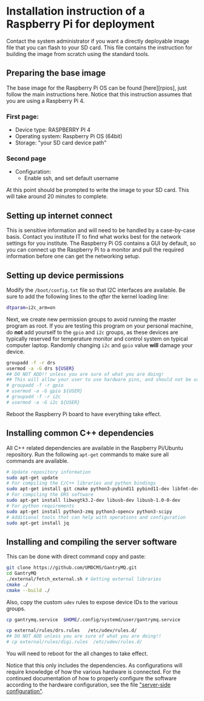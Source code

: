 # Installation instruction of a Raspberry Pi for deployment

Contact the system administrator if you want a directly deployable image file
that you can flash to your SD card. This file contains the instruction for
building the image from scratch using the standard tools.

## Preparing the base image

The base image for the Raspberry Pi OS can be found \[here\]\[rpios\], just follow
the main instructions here. Notice that this instruction assumes that you are
using a Raspberry Pi 4.

### First page:

- Device type: RASPBERRY PI 4
- Operating system: Raspberry Pi OS (64bit)
- Storage: "your SD card device path"

### Second page

- Configuration:
  - Enable ssh, and set default username

At this point should be prompted to write the image to your SD card. This will
take around 20 minutes to complete.

## Setting up internet connect

This is sensitive information and will need to be handled by a case-by-case
basis. Contact you institute IT to find what works best for the network settings
for you institute. The Raspberry Pi OS contains a GUI by default, so you can
connect up the Raspberry Pi to a monitor and pull the required information
before one can get the networking setup.

## Setting up device permissions

Modify the `/boot/config.txt` file so that I2C interfaces are available. Be sure
to add the following lines to the _after_ the kernel loading line:

```bash
dtparam=i2c_arm=on
```

Next, we create new permission groups to avoid running the master program as
root. If you are testing this program on your personal machine, do **not** add
yourself to the `gpio` and `i2c` groups, as these devices are typically reserved
for temperature monitor and control system on typical computer laptop. Randomly
changing `i2c` and `gpio` value **will** damage your device.

```bash
groupadd -f -r drs
usermod -a -G drs ${USER}
## DO NOT ADD!! unless you are sure of what you are doing!
## This will allow your user to use hardware pins, and should not be used on personal machines!!
# groupadd -f -r gpio
# usermod -a -G gpio ${USER}
# groupadd -f -r i2c
# usermod -a -G i2c ${USER}
```

Reboot the Raspberry Pi board to have everything take effect.

## Installing common C++ dependencies

All C++ related dependencies are available in the Raspberry Pi/Ubuntu
repository. Run the following `apt-get` commands to make sure all commands are
available.

```bash
# Update repository information
sudo apt-get update
# For compiling the C/C++ libraries and python bindings
sudo apt-get install git cmake python3-pybind11 pybind11-dev libfmt-dev
# For compiling the DRS software
sudo apt-get install libwxgtk3.2-dev libusb-dev libusb-1.0-0-dev
# For python requirements
sudo apt-get install python3-zmq python3-opencv python3-scipy
# Additional tools that can help with operations and configuration
sudo apt-get install jq
```

## Installing and compiling the server software

This can be done with direct command copy and paste:

```bash
git clone https://github.com/UMDCMS/GantryMQ.git
cd GantryMQ
./external/fetch_external.sh # Getting external libraries
cmake ./
cmake --build ./
```

Also, copy the custom `udev` rules to expose device IDs to the various groups.

```bash
cp gantrymq.service  $HOME/.config/systemd/user/gantrymq.service

cp external/rules/drs.rules   /etc/udev/rules.d/
## DO NOT ADD unless you are sure of what you are doing!!
# cp external/rules/digi.rules  /etc/udev/rules.d/
```

You will need to reboot for the all changes to take effect.

Notice that this only includes the dependencies. As configurations will require
knowledge of how the various hardware is connected. For the continued
documentation of how to properly configure the software according to the
hardware configuration, see the file ["server-side
configuration"](./config_server.md).
